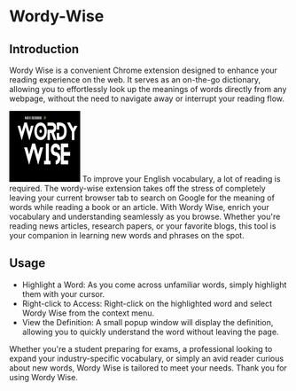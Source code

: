 # Wordy-Wise
## Introduction
Wordy Wise is a convenient Chrome extension designed to enhance your reading experience on the web. It serves as an on-the-go dictionary, allowing you to effortlessly look up the meanings of words directly from any webpage, without the need to navigate away or interrupt your reading flow.

<img src="./icon128.png">
To improve your English vocabulary, a lot of reading is required. The wordy-wise extension takes off the stress of completely leaving your current browser tab to search on Google for the meaning of words while reading a book or an article. With Wordy Wise, enrich your vocabulary and understanding seamlessly as you browse. Whether you're reading news articles, research papers, or your favorite blogs, this tool is your companion in learning new words and phrases on the spot.

## Usage
* Highlight a Word: As you come across unfamiliar words, simply highlight them with your cursor.
* Right-click to Access: Right-click on the highlighted word and select Wordy Wise from the context menu.
* View the Definition: A small popup window will display the definition, allowing you to quickly understand the word without leaving the page.

Whether you're a student preparing for exams, a professional looking to expand your industry-specific vocabulary, or simply an avid reader curious about new words, Wordy Wise is tailored to meet your needs.
Thank you for using Wordy Wise.


